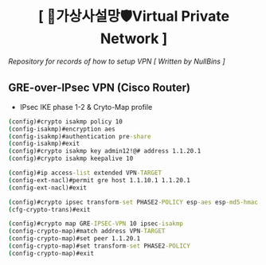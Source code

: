 <div align="center">
  <h1>[ 📲가상사설망🛡Virtual Private Network ]</h1>
</div>

###### Repository for records of how to setup VPN [ *Written by NullBins* ]

## GRE-over-IPsec VPN (Cisco Router)
- IPsec IKE phase 1-2 & Cryto-Map profile
```cmd
(config)#crypto isakmp policy 10
(config-isakmp)#encryption aes
(config-isakmp)#authentication pre-share
(config-isakmp)#exit
(config)#crypto isakmp key admin12!@# address 1.1.20.1
(config)#crypto isakmp keepalive 10
```
```cmd
(config)#ip access-list extended VPN-TARGET
(config-ext-nacl)#permit gre host 1.1.10.1 1.1.20.1
(config-ext-nacl)#exit
```
```cmd
(config)#crypto ipsec transform-set PHASE2-POLICY esp-aes esp-md5-hmac
(cfg-crypto-trans)#exit
```
```cmd
(config)#crypto map GRE-IPSEC-VPN 10 ipsec-isakmp
(config-crypto-map)#match address VPN-TARGET
(config-crypto-map)#set peer 1.1.20.1
(config-crypto-map)#set transform-set PHASE2-POLICY
(config-crypto-map)#exit
```

